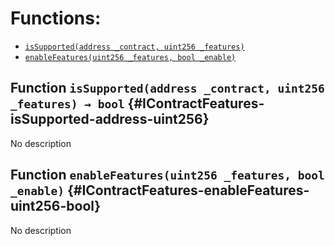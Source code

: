 

# Functions:
- [`isSupported(address _contract, uint256 _features)`](#IContractFeatures-isSupported-address-uint256)
- [`enableFeatures(uint256 _features, bool _enable)`](#IContractFeatures-enableFeatures-uint256-bool)


## Function `isSupported(address _contract, uint256 _features) → bool` {#IContractFeatures-isSupported-address-uint256}
No description
## Function `enableFeatures(uint256 _features, bool _enable)` {#IContractFeatures-enableFeatures-uint256-bool}
No description

